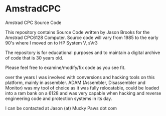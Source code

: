 # AmstradCPC
Amstrad CPC Source Code

This repository contains Source Code written by Jason Brooks for the Amstrad CPC6128 Computer.  Source code will vary from 1985 to the early 90's where I moved on to HP System V, sVr3

The repository is for educational purposes and to maintain a digital archive of code that is 30 years old.

Please feel free to examine/modify/fix code as you see fit.

over the years I was involved with conversions and hacking tools on this platform, mainly in assembler.  ADAM (Assembler, Disassembler and Monitor) was my tool of choice as it was fully relocatable, could be loaded into a ram bank on a 6128 and was very capable when hacking and reverse engineering code and protection systems in its day.

I can be contacted at Jason (at) Mucky Paws dot com

